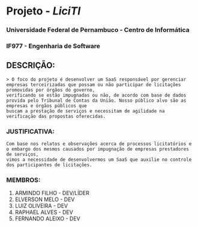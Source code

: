 # Projeto - *LiciTI*
### Universidade Federal de Pernambuco - Centro de Informática
### IF977 - Engenharia de Software

## DESCRIÇÃO:
	
	> O foco do projeto é desenvolver um SaaS responsável por gerenciar empresas terceirizadas que possam ou não participar de licitações promovidas por órgãos do governo,
	verificando se estão impugnadas ou não, de acordo com base de dados provida pelo Tribunal de Contas da União. Nosso público alvo são as empresas e órgãos públicos que 
	buscam a prestação de serviços e necessitam de agilidade na verificação das propostas oferecidas.
### JUSTIFICATIVA:
	
	Com base nos relatos e observações acerca de processos licitatórios e o embargo dos mesmos causados por impugnação de empresas prestadores de serviços, 
	vimos a necessidade de desenvolvermos um SaaS que auxilie no controle dos participantes de licitações.

### MEMBROS:

1. ARMINDO FILHO - DEV/LÍDER
2. ELVERSON MELO - DEV
3. LUIZ OLIVEIRA - DEV
4. RAPHAEL ALVES - DEV
5. FERNANDO ALEIXO - DEV
